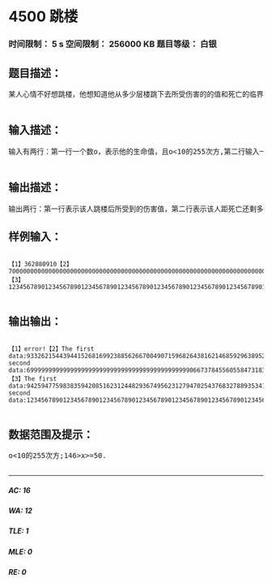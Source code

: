 # 4500 跳楼   
### 时间限制： 5 s     空间限制： 256000 KB     题目等级： 白银  
## 题目描述：  

<pre>
某人心情不好想跳楼，他想知道他从多少层楼跳下去所受伤害的的值和死亡的临界值为多少，已知他的生命值为o，跳的楼层数为x，第n层楼跳下去所受的伤害是[(n-1)(n-2)......2*1],请你帮他算一算。（或许最好的办法是高精度。。。）  

</pre>
  
  
## 输入描述：  

<pre>
输入有两行：第一行一个数o，表示他的生命值，且o<10的255次方,第二行输入一个数x，表示他从多少层楼跳下去，146>x>=50，o,x均为整数。（当然这是脱离现实的。。。）  

</pre>
  
  
## 输出描述：  

<pre>
输出两行：第一行表示该人跳楼后所受到的伤害值，第二行表示该人距死亡还剩多少生命值，若x项小于规定数据，则输出“error!"，若数据均符合且计算后距死亡为0生命值或更少，则输出第一行的数后，再输出“died”。
</pre>
  
  
## 样例输入：  

<pre><code>
【1】362880910【2】70000000000000000000000000000000000000000000000000000000000000000000000000000000000000000000000000000000000000000000000000000000000000000000000000000000000000000000000000000000000000000000000000000000099【3】12345678901234567890123456789012345678901234567890123456789012345678901234567890123456789012345678901234567890123456789012345678901234567890123456789012345678901234567890123456789012345678901234567890123456789012345678901234567890123456789012345678901234101  

</code></pre>
  
  
## 输出输出：  

<pre><code>
【1】error!【2】The first data:933262154439441526816992388562667004907159682643816214685929638952175999932299156089414639761565182862536979208272237582511852109168640000000000000000000000The second data:699999999999999999999999999999999999999999999066737845560558473183007611437332995092840317356183785314070361047824000067700843910585360238434817137463020791727762417488147890831360000000000000000000000【3】The first data:9425947759838359420851623124482936749562312794702543768327889353416977599316221476503087861591808346911623490003549599583369706302603264000000000000000000000000The second data:12345678901234567890123456789012345678901234567890123456789012345678901234567890123456789012336252953474729530702605165887862742151672255095420913020684456325484256968573901980285924484087092887656266633453239412762309194931964626123456789012345678901234  

</code></pre>
  
  
## 数据范围及提示：  

<pre>
o<10的255次方;146>x>=50.  

</pre>
  
  
***  

##### AC: 16  
##### WA: 12  
##### TLE: 1  
##### MLE: 0  
##### RE: 0  
